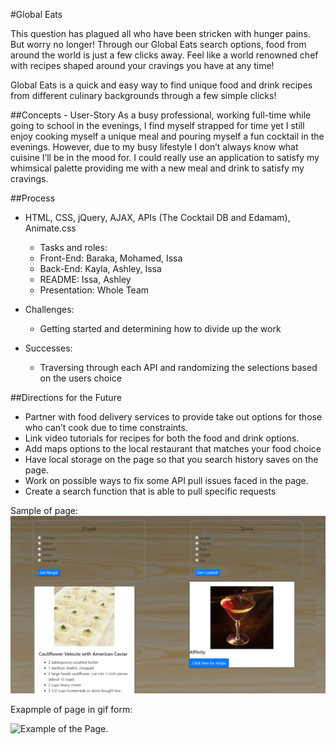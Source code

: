 #Global Eats

This question has plagued all who have been stricken with hunger pains. But worry no longer! Through our Global Eats search options, food from around the world is just a few clicks away. Feel like a world renowned chef with recipes shaped around your cravings you have at any time!

Global Eats is a quick and easy way to find unique food and drink recipes from different culinary backgrounds through a few simple clicks!

##Concepts - User-Story
As a busy professional, working full-time while going to school in the evenings, I find myself strapped for time yet I still enjoy cooking myself a unique meal and pouring myself a fun cocktail in the evenings. However, due to my busy lifestyle I don’t always know what cuisine I’ll be in the mood for. I could really use an application to satisfy my whimsical palette providing me with a new meal and drink to satisfy my cravings. 

##Process
- HTML, CSS, jQuery, AJAX, APIs (The Cocktail DB and Edamam), Animate.css
  - Tasks and roles:
  - Front-End: Baraka, Mohamed, Issa
  - Back-End: Kayla, Ashley, Issa
  - README: Issa, Ashley
  - Presentation: Whole Team

- Challenges: 
  - Getting started and determining how to divide up the work
- Successes:
  - Traversing through each API and randomizing the selections based on the users choice

##Directions for the Future
- Partner with food delivery services to provide take out options for those who can’t cook due to time constraints.
- Link video tutorials for recipes for both the food and drink options.
- Add maps options to the local restaurant that matches your food choice
- Have local storage on the page so that you search history saves on the page.
- Work on possible ways to fix some API pull issues faced in the page.
- Create a search function that is able to pull specific requests




Sample of page:
![Sample of page](assets/images/capture.PNG)

Exapmple of page in gif form:

![Example of the Page.](https://media.giphy.com/media/Sx9Pe6G6NmzhVnQ0K9/giphy.gif)
